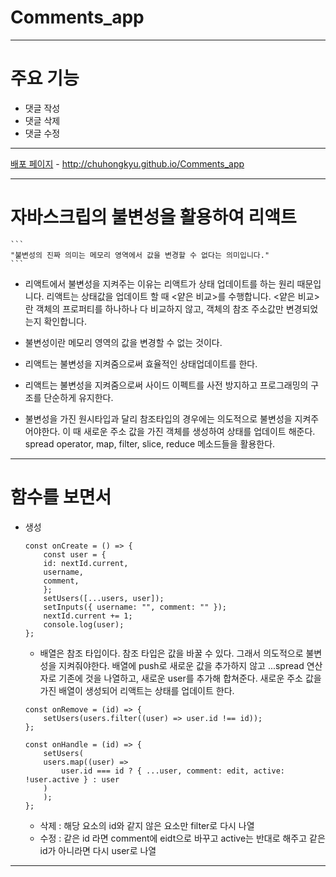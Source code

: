 # Comments_app

---

# 주요 기능

- 댓글 작성
- 댓글 삭제
- 댓글 수정

----

[배포 페이지](http://chuhongkyu.github.io/Comments_app) - http://chuhongkyu.github.io/Comments_app

---

# 자바스크립의 불변성을 활용하여 리액트

    ```
    "불변성의 진짜 의미는 메모리 영역에서 값을 변경할 수 없다는 의미입니다."
    ```

- 리액트에서 불변성을 지켜주는 이유는 리액트가 상태 업데이트를 하는 원리 때문입니다. 리액트는 상태값을 업데이트 할 때 <얕은 비교>를 수행합니다.
  <얕은 비교>란 객체의 프로퍼티를 하나하나 다 비교하지 않고, 객체의 참조 주소값만 변경되었는지 확인합니다.

- 불변성이란 메모리 영역의 값을 변경할 수 없는 것이다.
- 리액트는 불변성을 지켜줌으로써 효율적인 상태업데이트를 한다.
- 리액트는 불변성을 지켜줌으로써 사이드 이펙트를 사전 방지하고 프로그래밍의 구조를 단순하게 유지한다.
- 불변성을 가진 원시타입과 달리 참조타입의 경우에는 의도적으로 불변성을 지켜주어야한다. 이 때 새로운 주소 값을 가진 객체를 생성하여 상태를 업데이트 해준다. spread operator, map, filter, slice, reduce 메소드들을 활용한다.

---

# 함수를 보면서

- 생성

  ```
  const onCreate = () => {
      const user = {
      id: nextId.current,
      username,
      comment,
      };
      setUsers([...users, user]);
      setInputs({ username: "", comment: "" });
      nextId.current += 1;
      console.log(user);
  };
  ```

  - 배열은 참조 타입이다. 참조 타입은 값을 바꿀 수 있다. 그래서 의도적으로 불변성을 지켜줘야한다. 배열에 push로 새로운 값을 추가하지 않고 ...spread 연산자로 기존에 것을 나열하고, 새로운 user를 추가해 합쳐준다. 새로운 주소 값을 가진 배열이 생성되어 리액트는 상태를 업데이트 한다.

  ```
  const onRemove = (id) => {
      setUsers(users.filter((user) => user.id !== id));
  };

  const onHandle = (id) => {
      setUsers(
      users.map((user) =>
          user.id === id ? { ...user, comment: edit, active: !user.active } : user
      )
      );
  };
  ```

  - 삭제 : 해당 요소의 id와 같지 않은 요소만 filter로 다시 나열
  - 수정 : 같은 id 라면 comment에 eidt으로 바꾸고 active는 반대로 해주고 같은 id가 아니라면 다시 user로 나열

---
